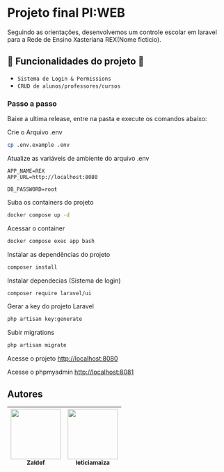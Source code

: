 
# Projeto final PI:WEB 
Seguindo as orientações, desenvolvemos um controle escolar em laravel para a Rede de Ensino Xasteriana REX(Nome ficticio). 
    
## :hammer: Funcionalidades do projeto :wrench:
- `Sistema de Login & Permissions` 
- `CRUD de alunos/professores/cursos` 



### Passo a passo
Baixe a ultima release, entre na pasta e execute os comandos abaixo:

Crie o Arquivo .env
```sh
cp .env.example .env
```


Atualize as variáveis de ambiente do arquivo .env
```dosini
APP_NAME=REX
APP_URL=http://localhost:8080

DB_PASSWORD=root
```


Suba os containers do projeto
```sh
docker compose up -d
```


Acessar o container
```sh
docker compose exec app bash
```


Instalar as dependências do projeto
```sh
composer install
```

Instalar dependecias (Sistema de login)
```sh
composer require laravel/ui
```


Gerar a key do projeto Laravel
```sh
php artisan key:generate
```
Subir migrations
```sh
php artisan migrate
```



Acesse o projeto
[http://localhost:8080](http://localhost:8080)

Acesse o phpmyadmin
[http://localhost:8081](http://localhost:8081)


## Autores
| [<img src="https://avatars.githubusercontent.com/u/78030935?v=4" width=115><br><sub>Zaldef</sub>](https://github.com/Zaldef) |  [<img src="https://avatars.githubusercontent.com/u/111884977?v=4" width=115><br><sub>leticiamaiza</sub>](https://github.com/leticiamaiza) | 
| :---: | :---: |

